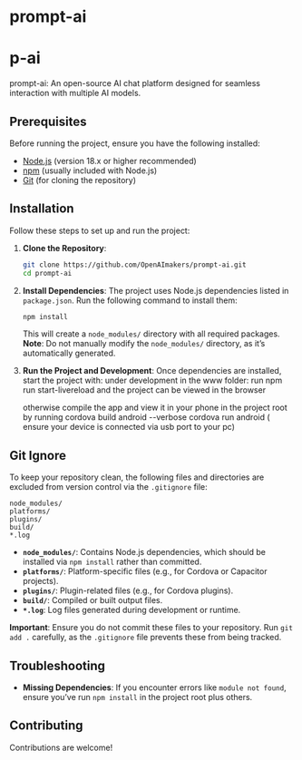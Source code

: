# prompt-ai
  # p-ai
prompt-ai: An open-source AI chat platform designed for seamless interaction with multiple AI models.

## Prerequisites

Before running the project, ensure you have the following installed:
- [Node.js](https://nodejs.org/) (version 18.x or higher recommended)
- [npm](https://www.npmjs.com/) (usually included with Node.js)
- [Git](https://git-scm.com/) (for cloning the repository)

## Installation

Follow these steps to set up and run the project:

1. **Clone the Repository**:
   ```bash
   git clone https://github.com/OpenAImakers/prompt-ai.git
   cd prompt-ai
   ```

2. **Install Dependencies**:
   The project uses Node.js dependencies listed in `package.json`. Run the following command to install them:
   ```bash
   npm install
   ```
   This will create a `node_modules/` directory with all required packages. **Note**: Do not manually modify the `node_modules/` directory, as it’s automatically generated.

3. **Run the Project and Development**:
   Once dependencies are installed, start the project with:
   under development in the www folder:
         run
   npm run start-livereload
   and the project can be viewed in the browser

   otherwise compile the app and view it in your phone in the project root by running
   cordova build android --verbose
   cordova run android ( ensure your device is connected via usb port to your pc)
   

## Git Ignore

To keep your repository clean, the following files and directories are excluded from version control via the `.gitignore` file:

```
node_modules/
platforms/
plugins/
build/
*.log
```

- **`node_modules/`**: Contains Node.js dependencies, which should be installed via `npm install` rather than committed.
- **`platforms/`**: Platform-specific files (e.g., for Cordova or Capacitor projects).
- **`plugins/`**: Plugin-related files (e.g., for Cordova plugins).
- **`build/`**: Compiled or built output files.
- **`*.log`**: Log files generated during development or runtime.

**Important**: Ensure you do not commit these files to your repository. Run `git add .` carefully, as the `.gitignore` file prevents these from being tracked.



## Troubleshooting

- **Missing Dependencies**: If you encounter errors like `module not found`, ensure you’ve run `npm install` in the project root plus others.

## Contributing
Contributions are welcome!
